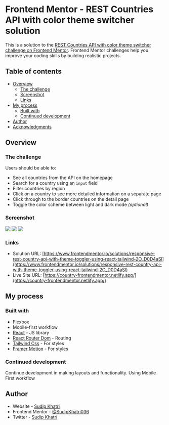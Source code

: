 # Frontend Mentor - REST Countries API with color theme switcher solution

This is a solution to the [REST Countries API with color theme switcher challenge on Frontend Mentor](https://www.frontendmentor.io/challenges/rest-countries-api-with-color-theme-switcher-5cacc469fec04111f7b848ca). Frontend Mentor challenges help you improve your coding skills by building realistic projects.

## Table of contents

- [Overview](#overview)
  - [The challenge](#the-challenge)
  - [Screenshot](#screenshot)
  - [Links](#links)
- [My process](#my-process)
  - [Built with](#built-with)
  - [Continued development](#continued-development)
- [Author](#author)
- [Acknowledgments](#acknowledgments)

## Overview

### The challenge

Users should be able to:

- See all countries from the API on the homepage
- Search for a country using an `input` field
- Filter countries by region
- Click on a country to see more detailed information on a separate page
- Click through to the border countries on the detail page
- Toggle the color scheme between light and dark mode _(optional)_

### Screenshot

![](./public/screenshot/ssdesktopdark.png)
![](./public/screenshot/ssdesktoplight.png)
![](./public/screenshot/mobiless.png)

### Links

- Solution URL: [https://www.frontendmentor.io/solutions/responsive-rest-country-api-with-theme-toggler-using-react-tailwind-2O_D0D4aSl](https://www.frontendmentor.io/solutions/responsive-rest-country-api-with-theme-toggler-using-react-tailwind-2O_D0D4aSl)
- Live Site URL: [https://country-frontendmentor.netlify.app/](https://country-frontendmentor.netlify.app/)

## My process

### Built with

- Flexbox
- Mobile-first workflow
- [React](https://reactjs.org/) - JS library
- [React Router Dom](https://reactrouter.com/en/main) - Routing
- [Tailwind Css](https://tailwindcss.com/) - For styles
- [Framer Motion](https://www.framer.com/motion/) - For styles

### Continued development

Continue development in making layouts and functionality. Using Mobile First workflow

## Author

- Website - [Sudip Khatri](https://sudipkhatri.netlify.app/)
- Frontend Mentor - [@SudipKhatri036](https://www.frontendmentor.io/profile/SudipKhatri036)
- Twitter - [Sudip Khatri](https://www.linkedin.com/in/sudip-khatri-a72a6a27b/)

